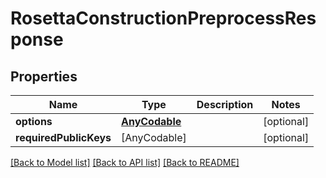 # RosettaConstructionPreprocessResponse

## Properties
Name | Type | Description | Notes
------------ | ------------- | ------------- | -------------
**options** | [**AnyCodable**](AnyCodable.md) |  | [optional] 
**requiredPublicKeys** | [AnyCodable] |  | [optional] 

[[Back to Model list]](../README.md#documentation-for-models) [[Back to API list]](../README.md#documentation-for-api-endpoints) [[Back to README]](../README.md)


